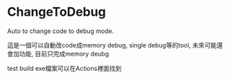 # ChangeToDebug
Auto to change code to debug mode.

這是一個可以自動改code成memory debug, single debug等的tool, 未來可能還會加功能, 目前只完成memory deubg

test build exe檔案可以在Actions裡面找到
